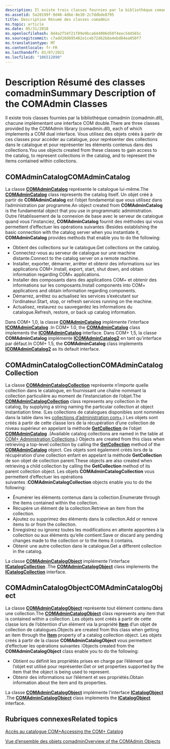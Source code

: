 ```yaml
---
description: Il existe trois classes fournies par la bibliothèque comadmin (comadmin.dll), chacune implémentant une interface COM double.
ms.assetid: 5a20199f-9d46-4dbe-8e30-2c7ddbde8795
title: Description Résumé des classes comadmin
ms.topic: article
ms.date: 05/31/2018
ms.openlocfilehash: 8d4a2f54f21f89e9bca644006d50f4eec544565c
ms.sourcegitcommit: c7add10d695482e1ceb72d62b8a4ebd84ea050f7
ms.translationtype: MT
ms.contentlocale: fr-FR
ms.lasthandoff: 01/07/2021
ms.locfileid: "106512890"
---
```

# <a name="summary-description-of-the-comadmin-classes"></a><span data-ttu-id="e5d0e-103">Description Résumé des classes comadmin</span><span class="sxs-lookup"><span data-stu-id="e5d0e-103">Summary Description of the COMAdmin Classes</span></span>

<span data-ttu-id="e5d0e-104">Il existe trois classes fournies par la bibliothèque comadmin (comadmin.dll), chacune implémentant une interface COM double.</span><span class="sxs-lookup"><span data-stu-id="e5d0e-104">There are three classes provided by the COMAdmin library (comadmin.dll), each of which implements a COM dual interface.</span></span> <span data-ttu-id="e5d0e-105">Vous utilisez des objets créés à partir de ces classes pour accéder au catalogue, pour représenter des collections dans le catalogue et pour représenter les éléments contenus dans des collections.</span><span class="sxs-lookup"><span data-stu-id="e5d0e-105">You use objects created from these classes to gain access to the catalog, to represent collections in the catalog, and to represent the items contained within collections.</span></span>

## <a name="comadmincatalog"></a><span data-ttu-id="e5d0e-106">COMAdminCatalog</span><span class="sxs-lookup"><span data-stu-id="e5d0e-106">COMAdminCatalog</span></span>

<span data-ttu-id="e5d0e-107">La classe [**COMAdminCatalog**](comadmincatalog.md) représente le catalogue lui-même.</span><span class="sxs-lookup"><span data-stu-id="e5d0e-107">The [**COMAdminCatalog**](comadmincatalog.md) class represents the catalog itself.</span></span> <span data-ttu-id="e5d0e-108">Un objet créé à partir de **COMAdminCatalog** est l’objet fondamental que vous utilisez dans l’administration par programme.</span><span class="sxs-lookup"><span data-stu-id="e5d0e-108">An object created from **COMAdminCatalog** is the fundamental object that you use in programmatic administration.</span></span> <span data-ttu-id="e5d0e-109">Outre l’établissement de la connexion de base avec le serveur de catalogue quand vous l’instanciez, **COMAdminCatalog** fournit des méthodes qui vous permettent d’effectuer les opérations suivantes :</span><span class="sxs-lookup"><span data-stu-id="e5d0e-109">Besides establishing the basic connection with the catalog server when you instantiate it, **COMAdminCatalog** provides methods that enable you to do the following:</span></span>

-   <span data-ttu-id="e5d0e-110">Obtient des collections sur le catalogue.</span><span class="sxs-lookup"><span data-stu-id="e5d0e-110">Get collections on the catalog.</span></span>
-   <span data-ttu-id="e5d0e-111">Connectez-vous au serveur de catalogue sur une machine distante.</span><span class="sxs-lookup"><span data-stu-id="e5d0e-111">Connect to the catalog server on a remote machine.</span></span>
-   <span data-ttu-id="e5d0e-112">Installer, exporter, démarrer, arrêter et obtenir des informations sur les applications COM+.</span><span class="sxs-lookup"><span data-stu-id="e5d0e-112">Install, export, start, shut down, and obtain information regarding COM+ applications.</span></span>
-   <span data-ttu-id="e5d0e-113">Installer des composants dans des applications COM+ et obtenir des informations sur les composants.</span><span class="sxs-lookup"><span data-stu-id="e5d0e-113">Install components into COM+ applications and obtain information regarding components.</span></span>
-   <span data-ttu-id="e5d0e-114">Démarrez, arrêtez ou actualisez les services s’exécutant sur l’ordinateur.</span><span class="sxs-lookup"><span data-stu-id="e5d0e-114">Start, stop, or refresh services running on the machine.</span></span>
-   <span data-ttu-id="e5d0e-115">Actualisez, restaurez ou sauvegardez les informations du catalogue.</span><span class="sxs-lookup"><span data-stu-id="e5d0e-115">Refresh, restore, or back up catalog information.</span></span>

<span data-ttu-id="e5d0e-116">Dans COM+ 1,0, la classe [**COMAdminCatalog**](comadmincatalog.md) implémente l’interface [**ICOMAdminCatalog**](/windows/desktop/api/ComAdmin/nn-comadmin-icomadmincatalog) .</span><span class="sxs-lookup"><span data-stu-id="e5d0e-116">In COM+ 1.0, the [**COMAdminCatalog**](comadmincatalog.md) class implements the [**ICOMAdminCatalog**](/windows/desktop/api/ComAdmin/nn-comadmin-icomadmincatalog) interface.</span></span> <span data-ttu-id="e5d0e-117">Dans COM+ 1,5, la classe **COMAdminCatalog** implémente [**ICOMAdminCatalog2**](/windows/desktop/api/ComAdmin/nn-comadmin-icomadmincatalog2) en tant qu’interface par défaut.</span><span class="sxs-lookup"><span data-stu-id="e5d0e-117">In COM+ 1.5, the **COMAdminCatalog** class implements [**ICOMAdminCatalog2**](/windows/desktop/api/ComAdmin/nn-comadmin-icomadmincatalog2) as its default interface.</span></span>

## <a name="comadmincatalogcollection"></a><span data-ttu-id="e5d0e-118">COMAdminCatalogCollection</span><span class="sxs-lookup"><span data-stu-id="e5d0e-118">COMAdminCatalogCollection</span></span>

<span data-ttu-id="e5d0e-119">La classe [**COMAdminCatalogCollection**](comadmincatalogcollection.md) représente n’importe quelle collection dans le catalogue, en fournissant une chaîne nommant la collection particulière au moment de l’instanciation de l’objet.</span><span class="sxs-lookup"><span data-stu-id="e5d0e-119">The [**COMAdminCatalogCollection**](comadmincatalogcollection.md) class represents any collection in the catalog, by supplying a string naming the particular collection at object instantiation time.</span></span> <span data-ttu-id="e5d0e-120">(Les collections de catalogues disponibles sont nommées dans la table dans les [collections d’administration com+](com--administration-collections.md).) Les objets sont créés à partir de cette classe lors de la récupération d’une collection de niveau supérieur en appelant la méthode [**GetCollection**](/windows/desktop/api/ComAdmin/nf-comadmin-icomadmincatalog-getcollection) de l’objet [**COMAdminCatalog**](comadmincatalog.md) .</span><span class="sxs-lookup"><span data-stu-id="e5d0e-120">(Available catalog collections are named in the table at [COM+ Administration Collections](com--administration-collections.md).) Objects are created from this class when retrieving a top-level collection by calling the [**GetCollection**](/windows/desktop/api/ComAdmin/nf-comadmin-icomadmincatalog-getcollection) method of the [**COMAdminCatalog**](comadmincatalog.md) object.</span></span> <span data-ttu-id="e5d0e-121">Ces objets sont également créés lors de la récupération d’une collection enfant en appelant la méthode **GetCollection** de son objet de collection parent.</span><span class="sxs-lookup"><span data-stu-id="e5d0e-121">These objects are also created when retrieving a child collection by calling the **GetCollection** method of its parent collection object.</span></span> <span data-ttu-id="e5d0e-122">Les objets **COMAdminCatalogCollection** vous permettent d’effectuer les opérations suivantes :</span><span class="sxs-lookup"><span data-stu-id="e5d0e-122">**COMAdminCatalogCollection** objects enable you to do the following:</span></span>

-   <span data-ttu-id="e5d0e-123">Énumérer les éléments contenus dans la collection.</span><span class="sxs-lookup"><span data-stu-id="e5d0e-123">Enumerate through the items contained within the collection.</span></span>
-   <span data-ttu-id="e5d0e-124">Récupère un élément de la collection.</span><span class="sxs-lookup"><span data-stu-id="e5d0e-124">Retrieve an item from the collection.</span></span>
-   <span data-ttu-id="e5d0e-125">Ajoutez ou supprimez des éléments dans la collection.</span><span class="sxs-lookup"><span data-stu-id="e5d0e-125">Add or remove items to or from the collection.</span></span>
-   <span data-ttu-id="e5d0e-126">Enregistrez ou ignorez toutes les modifications en attente apportées à la collection ou aux éléments qu’elle contient.</span><span class="sxs-lookup"><span data-stu-id="e5d0e-126">Save or discard any pending changes made to the collection or to the items it contains.</span></span>
-   <span data-ttu-id="e5d0e-127">Obtenir une autre collection dans le catalogue.</span><span class="sxs-lookup"><span data-stu-id="e5d0e-127">Get a different collection in the catalog.</span></span>

<span data-ttu-id="e5d0e-128">La classe [**COMAdminCatalogObject**](comadmincatalogobject.md) implémente l’interface [**ICatalogCollection**](/windows/desktop/api/ComAdmin/nn-comadmin-icatalogcollection) .</span><span class="sxs-lookup"><span data-stu-id="e5d0e-128">The [**COMAdminCatalogObject**](comadmincatalogobject.md) class implements the [**ICatalogCollection**](/windows/desktop/api/ComAdmin/nn-comadmin-icatalogcollection) interface.</span></span>

## <a name="comadmincatalogobject"></a><span data-ttu-id="e5d0e-129">COMAdminCatalogObject</span><span class="sxs-lookup"><span data-stu-id="e5d0e-129">COMAdminCatalogObject</span></span>

<span data-ttu-id="e5d0e-130">La classe [**COMAdminCatalogObject**](comadmincatalogobject.md) représente tout élément contenu dans une collection.</span><span class="sxs-lookup"><span data-stu-id="e5d0e-130">The [**COMAdminCatalogObject**](comadmincatalogobject.md) class represents any item that is contained within a collection.</span></span> <span data-ttu-id="e5d0e-131">Les objets sont créés à partir de cette classe lors de l’obtention d’un élément via la propriété [**Item**](/windows/desktop/api/ComAdmin/nf-comadmin-icatalogcollection-get_item) d’un objet de collection de catalogues.</span><span class="sxs-lookup"><span data-stu-id="e5d0e-131">Objects are created from this class when getting an item through the [**Item**](/windows/desktop/api/ComAdmin/nf-comadmin-icatalogcollection-get_item) property of a catalog collection object.</span></span> <span data-ttu-id="e5d0e-132">Les objets créés à partir de la classe **COMAdminCatalogObject** vous permettent d’effectuer les opérations suivantes :</span><span class="sxs-lookup"><span data-stu-id="e5d0e-132">Objects created from the **COMAdminCatalogObject** class enable you to do the following:</span></span>

-   <span data-ttu-id="e5d0e-133">Obtient ou définit les propriétés prises en charge par l’élément que l’objet est utilisé pour représenter.</span><span class="sxs-lookup"><span data-stu-id="e5d0e-133">Get or set properties supported by the item that the object is being used to represent.</span></span>
-   <span data-ttu-id="e5d0e-134">Obtenir des informations sur l’élément et ses propriétés.</span><span class="sxs-lookup"><span data-stu-id="e5d0e-134">Obtain information about the item and its properties.</span></span>

<span data-ttu-id="e5d0e-135">La classe [**COMAdminCatalogObject**](comadmincatalogobject.md) implémente l’interface [**ICatalogObject**](/windows/desktop/api/ComAdmin/nn-comadmin-icatalogobject) .</span><span class="sxs-lookup"><span data-stu-id="e5d0e-135">The [**COMAdminCatalogObject**](comadmincatalogobject.md) class implements the [**ICatalogObject**](/windows/desktop/api/ComAdmin/nn-comadmin-icatalogobject) interface.</span></span>

## <a name="related-topics"></a><span data-ttu-id="e5d0e-136">Rubriques connexes</span><span class="sxs-lookup"><span data-stu-id="e5d0e-136">Related topics</span></span>

<dl> <dt>

[<span data-ttu-id="e5d0e-137">Accès au catalogue COM+</span><span class="sxs-lookup"><span data-stu-id="e5d0e-137">Accessing the COM+ Catalog</span></span>](accessing-the-com--catalog.md)
</dt> <dt>

[<span data-ttu-id="e5d0e-138">Vue d’ensemble des objets comadmin</span><span class="sxs-lookup"><span data-stu-id="e5d0e-138">Overview of the COMAdmin Objects</span></span>](overview-of-the-comadmin-objects.md)
</dt> </dl>

 

 



